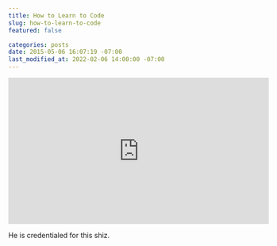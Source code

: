 ```yaml
---
title: How to Learn to Code
slug: how-to-learn-to-code
featured: false

categories: posts
date: 2015-05-06 16:07:19 -07:00
last_modified_at: 2022-02-06 14:00:00 -07:00
---
```


<iframe loading="lazy" allowfullscreen="" frameborder="0" height="295" src="https://www.youtube.com/embed/mvK0UzFNw1Q?feature=oembed" width="525"></iframe>

He is credentialed for this shiz.

